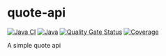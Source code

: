 # quote-api

[![Java CI](https://github.com/zedalite/quote-api/workflows/Java%20CI/badge.svg)](https://github.com/zedalite/quote-api/actions/workflows/build.yml)
[![Java](https://img.shields.io/badge/Java-21-brightgreen)](https://github.com/zedalite/quote-api/actions/workflows/build.yml)
[![Quality Gate Status](https://sonarcloud.io/api/project_badges/measure?project=zedalite_quote-api&metric=alert_status)](https://sonarcloud.io/summary/new_code?id=zedalite_quote-api)
[![Coverage](https://sonarcloud.io/api/project_badges/measure?project=zedalite_quote-api&metric=coverage)](https://sonarcloud.io/summary/new_code?id=zedalite_quote-api)

A simple quote api
